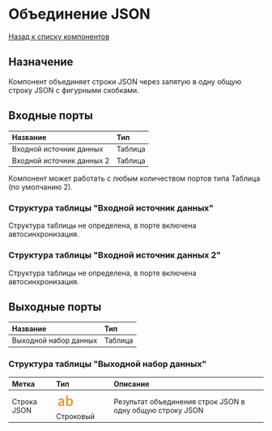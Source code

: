 # Объединение JSON

[Назад к списку компонентов](../README.md)

## Назначение

Компонент объединяет строки JSON через запятую в одну общую строку JSON с фигурными скобками.

## Входные порты

| Название                 | Тип        |
|:-------------------------|:-----------|
| Входной источник данных  | Таблица    |
| Входной источник данных 2| Таблица    |

Компонент может работать с любым количеством портов типа Таблица (по умолчанию 2).

### Структура таблицы "Входной источник данных"

Структура таблицы не определена, в порте включена автосинхронизация.

### Структура таблицы "Входной источник данных 2"

Структура таблицы не определена, в порте включена автосинхронизация.

## Выходные порты

| Название                | Тип         |
|:------------------------|:------------|
| Выходной набор данных   | Таблица     |

### Структура таблицы "Выходной набор данных"

| Метка         | Тип                                       | Описание                                                     |
|:--------------|:------------------------------------------|:-------------------------------------------------------------|
| Строка JSON   | ![](./img/string.svg) Строковый           | Результат объединения строк JSON в одну общую строку JSON    |